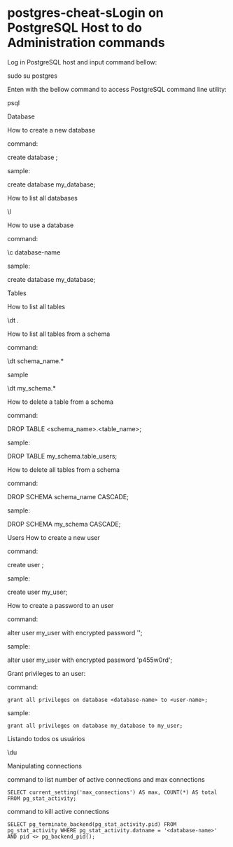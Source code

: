 # postgres-cheat-sLogin on PostgreSQL Host to do Administration commands

Log in PostgreSQL host and input command bellow:

sudo su postgres

Enten with the bellow command to access PostgreSQL command line utility:

psql



Database

How to create a new database

command:

create database <database-name>;

sample:

create database my_database;

How to list all databases

\l

How to use a database

command:

\c database-name

sample:

create database my_database;

Tables

How to list all tables

\dt *.*

How to list all tables from a schema

command:

\dt schema_name.*

sample

\dt my_schema.*

How to delete a table from a schema

command:

DROP TABLE <schema_name>.<table_name>;

sample:

DROP TABLE my_schema.table_users;

How to delete all tables from a schema

command:

DROP SCHEMA schema_name CASCADE;

sample:

DROP SCHEMA my_schema CASCADE;

Users
How to create a new user

command:

create user <user-name>;

sample:

create user my_user;

How to create a password to an user

command:

alter user my_user with encrypted password '<input-password-here>';

sample:

alter user my_user with encrypted password 'p455w0rd';

Grant privileges to an user:

command:

```grant all privileges on database <database-name> to <user-name>;```

sample:

```grant all privileges on database my_database to my_user;```

Listando todos os usuários

\du



Manipulating connections

command to list number of active connections and max connections

```SELECT current_setting('max_connections') AS max, COUNT(*) AS total FROM pg_stat_activity;```

command to kill active connections

```SELECT pg_terminate_backend(pg_stat_activity.pid) FROM pg_stat_activity WHERE pg_stat_activity.datname = '<database-name>' AND pid <> pg_backend_pid();```
